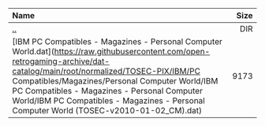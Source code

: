 |Name|Size|
|:---|---:|
|[..](../index.html)|DIR|
|[IBM PC Compatibles - Magazines - Personal Computer World.dat](https://raw.githubusercontent.com/open-retrogaming-archive/dat-catalog/main/root/normalized/TOSEC-PIX/IBM/PC Compatibles/Magazines/Personal Computer World/IBM PC Compatibles - Magazines - Personal Computer World/IBM PC Compatibles - Magazines - Personal Computer World (TOSEC-v2010-01-02_CM).dat)|9173|
